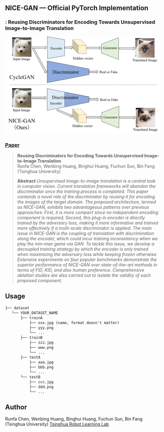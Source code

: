## NICE-GAN &mdash; Official PyTorch Implementation
### : Reusing Discriminators for Encoding Towards Unsupervised Image-to-Image Translation

<div align="center">
  <img src="./figure/title_figure.png">
</div>


### [Paper](https://arxiv.org/abs/2003.00273) 

> **Reusing Discriminators for Encoding Towards Unsupervised Image-to-Image Translation**<br>
> Runfa Chen, Wenbing Huang, Binghui Huang, Fuchun Sun, Bin Fang (Tsinghua University)
>
> **Abstract** *Unsupervised image-to-image translation is a central task in computer vision. Current translation frameworks will abandon the discriminator once the training process is completed. This paper contends a novel role of the discriminator by reusing it for encoding the images of the target domain. The proposed architecture, termed as NICE-GAN, exhibits two advantageous patterns over previous approaches: First, it is more compact since no independent encoding component is required; Second, this plug-in encoder is directly trained by the adversary loss, making it more informative and trained more effectively if a multi-scale discriminator is applied. The main issue in NICE-GAN is the coupling of translation with discrimination along the encoder, which could incur training inconsistency when we play the min-max game via GAN. To tackle this issue, we develop a decoupled training strategy by which the encoder is only trained when maximizing the adversary loss while keeping frozen otherwise. Extensive experiments on four popular benchmarks demonstrate the superior performance of NICE-GAN over state-of-the-art methods in terms of FID, KID, and also human preference. Comprehensive ablation studies are also carried out to isolate the validity of each proposed component.*

## Usage
```
├── dataset
   └── YOUR_DATASET_NAME
       ├── trainA
           ├── xxx.jpg (name, format doesn't matter)
           ├── yyy.png
           └── ...
       ├── trainB
           ├── zzz.jpg
           ├── www.png
           └── ...
       ├── testA
           ├── aaa.jpg 
           ├── bbb.png
           └── ...
       └── testB
           ├── ccc.jpg 
           ├── ddd.png
           └── ...
```


## Author
Runfa Chen, Wenbing Huang, Binghui Huang, Fuchun Sun, Bin Fang (Tsinghua University)
[Tsinghua Robot Learning Lab](https://github.com/tsinghua-rll)
